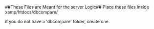 ##These Files are Meant for the server Logic##
Place these files inside xamp/htdocs/dbcompare/

if you do not have a 'dbcompare' folder, create one.